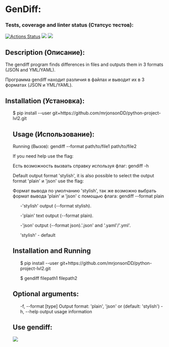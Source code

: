 # GenDiff:


### Tests, coverage and linter status (Статсус тестов):
[![Actions Status](https://github.com/mrjonsonDD/python-project-lvl2/workflows/hexlet-check/badge.svg)](https://github.com/mrjonsonDD/python-project-lvl2/actions)
<a href="https://codeclimate.com/github/mrjonsonDD/python-project-lvl2/maintainability"><img src="https://api.codeclimate.com/v1/badges/b087bb49d759b9c571fd/maintainability" /></a>
<a href="https://codeclimate.com/github/mrjonsonDD/python-project-lvl2/test_coverage"><img src="https://api.codeclimate.com/v1/badges/b087bb49d759b9c571fd/test_coverage" /></a>

## Description (Описание):

The gendiff program finds differences in files and outputs them in 3 formats (JSON and YML/YAML).

Программа gendiff находит различия в файлах и выводит их в 3 форматах (JSON и YML/YAML).

## Installation (Установка): 

<ul>$ pip install --user git+https://github.com/mrjonsonDD/python-project-lvl2.git
 
 
 ## Usage (Использование):
 

Running (Вызов):
gendiff --format path/to/file1 path/to/file2

If you need help use the flag:
 
Есть возможность вызвать справку используя флаг:
gendiff -h

Default output format 'stylish', it is also possible to select the output format 'plain' и 'json' use the flag:
 
Формат вывода по умолчанию 'stylish', так же возможно выбрать формат вывода 'plain' и 'json' с помощью флага:
gendiff --format plain
 
 

<ul>-'stylish' output (--format stylish).

 -'plain' text output (--format plain).

 -'json' output (--format json).'.json' and '.yaml'/'.yml'.

'stylish' - default</ul>


## Installation and Running

<ul>$ pip install --user git+https://github.com/mrjonsonDD/python-project-lvl2.git

$ gendiff filepath1 filepath2</ul>

## Optional arguments:
<ul>  
 -f, --format [type]  Output format: 'plain', 'json' or (default: 'stylish')
 -h, --help           output usage information</ul>
  
## Use gendiff:

<a href="https://asciinema.org/a/0xKt7FcteUM12Iyu4xv28JV4E" target="_blank"><img src="https://asciinema.org/a/0xKt7FcteUM12Iyu4xv28JV4E.svg" /></a>

